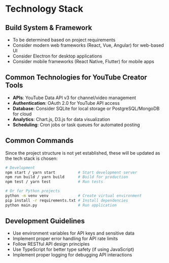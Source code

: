 # Technology Stack

## Build System & Framework
- To be determined based on project requirements
- Consider modern web frameworks (React, Vue, Angular) for web-based UI
- Consider Electron for desktop applications
- Consider mobile frameworks (React Native, Flutter) for mobile apps

## Common Technologies for YouTube Creator Tools
- **APIs**: YouTube Data API v3 for channel/video management
- **Authentication**: OAuth 2.0 for YouTube API access
- **Database**: Consider SQLite for local storage or PostgreSQL/MongoDB for cloud
- **Analytics**: Chart.js, D3.js for data visualization
- **Scheduling**: Cron jobs or task queues for automated posting

## Common Commands
Since the project structure is not yet established, these will be updated as the tech stack is chosen:

```bash
# Development
npm start / yarn start          # Start development server
npm run build / yarn build      # Build for production
npm test / yarn test            # Run tests

# Or for Python projects
python -m venv venv             # Create virtual environment
pip install -r requirements.txt # Install dependencies
python main.py                  # Run application
```

## Development Guidelines
- Use environment variables for API keys and sensitive data
- Implement proper error handling for API rate limits
- Follow RESTful API design principles
- Use TypeScript for better type safety (if using JavaScript)
- Implement proper logging for debugging API interactions